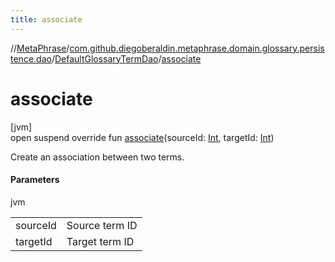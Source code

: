 ```yaml
---
title: associate
---
```

//[MetaPhrase](../../../index.html)/[com.github.diegoberaldin.metaphrase.domain.glossary.persistence.dao](../index.html)/[DefaultGlossaryTermDao](index.html)/[associate](associate.html)



# associate



[jvm]\
open suspend override fun [associate](associate.html)(sourceId: [Int](https://kotlinlang.org/api/latest/jvm/stdlib/kotlin/-int/index.html), targetId: [Int](https://kotlinlang.org/api/latest/jvm/stdlib/kotlin/-int/index.html))



Create an association between two terms.



#### Parameters


jvm

| | |
|---|---|
| sourceId | Source term ID |
| targetId | Target term ID |




